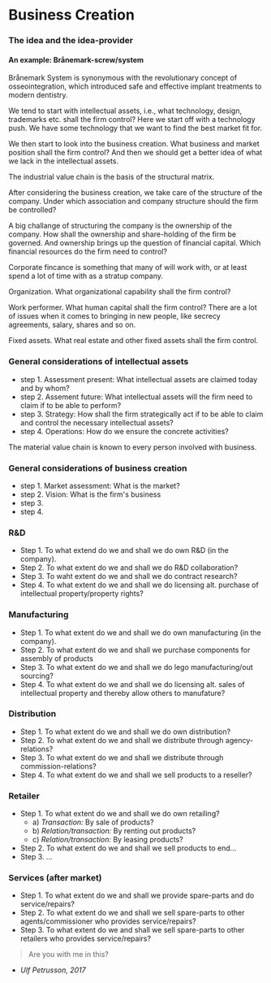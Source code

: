 # Business Creation

### The idea and the idea-provider
#### An example: Brånemark-screw/system
Brånemark System is synonymous with the revolutionary concept of
osseointegration, which introduced safe and effective implant treatments to
modern dentistry.

We tend to start with intellectual assets, i.e., what technology, design,
trademarks etc. shall the firm control? Here we start off with a technology
push. We have some technology that we want to find the best market fit for.

We then start to look into the business creation. What business and market
position shall the firm control? And then we should get a better idea of what
we lack in the intellectual assets.

The industrial value chain is the basis of the structural matrix.

After considering the business creation, we take care of the structure of the
company. Under which association and company structure should the firm
be controlled?

A big challange of structuring the company is the ownership of the company.
How shall the ownership and share-holding of the firm be governed. And ownership
brings up the question of financial capital. Which financial resources do the
firm need to control?

Corporate fincance is something that many of will work with, or at least spend
a lot of time with as a stratup company.

Organization. What organizational capability shall the firm control?

Work performer. What human capital shall the firm control? There are a lot of
issues when it comes to bringing in new people, like secrecy agreements, salary,
shares and so on.

Fixed assets. What real estate and other fixed assets shall the firm control.

### General considerations of intellectual assets

- step 1. Assessment present: What intellectual assets are claimed today
and by whom?
- step 2. Assement future: What intellectual assets will the firm need to
claim if to be able to perform?
- step 3. Strategy: How shall the firm strategically act if to be able to claim and control the necessary intellectual assets?
- step 4. Operations: How do we ensure the concrete activities?

The material value chain is known to every person involved with business.

### General considerations of business creation

- step 1. Market assessment: What is the market?
- step 2. Vision: What is the firm's business
- step 3.
- step 4.

### R&D

- Step 1. To what extend do we and shall we do own R&D (in the company).
- Step 2. To what extent do we and shall we do R&D collaboration?
- Step 3. To waht extent do we and shall we do contract research?
- Step 4. To what extent do we and shall we do licensing alt. purchase of
intellectual property/property rights?

### Manufacturing

- Step 1. To what extent do we and shall we do own manufacturing
(in the company).
- Step 2. To what extent do we and shall we purchase components for assembly
of products
- Step 3. To what extent do we and shall we do lego manufacturing/out sourcing?
- Step 4. To what extent do we and shall we do licensing alt. sales of intellectual
property and thereby allow others to manufature?

### Distribution

- Step 1. To what extent do we and shall we do own distribution?
- Step 2. To what extent do we and shall we distribute through agency-relations?
- Step 3. To what extent do we and shall we distribute through
commission-relations?
- Step 4. To what extent do we and shall we sell products to a reseller?

### Retailer

- Step 1. To what extent do we and shall we do own retailing?
  - a) *Transaction:* By sale of products?
  - b) *Relation/transaction:* By renting out products?
  - c) *Relation/transaction:* By leasing products?
- Step 2. To what extent do we and shall we sell products to end...
- Step 3. ...

### Services (after market)

- Step 1. To what extent do we and shall we provide spare-parts and do
service/repairs?
- Step 2. To what extent do we and shall we sell spare-parts to other
agents/commissioner who provides service/repairs?
- Step 3. To what extent do we and shall we sell spare-parts to other retailers
who provides service/repairs?

>Are you with me in this?

- *Ulf Petrusson, 2017*